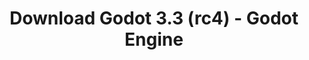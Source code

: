 ---
# Generated by /tools/generators/src/download_archive_generator !!! do not edit by hand !!!
title: 'Download Godot 3.3 (rc4) - Godot Engine'
type: 'download/archive'
name: '3.3'
flavor: 'rc4'
release_date: '2021-03-09T03:00:00-00:00'
release_notes: 'article/release-candidate-godot-3-2-4-rc-4/'
primaryPlatforms:
  - 'android.apk'
  - 'linux.64'
  - 'macos.universal'
  - 'windows.64'
  - 'linux_server.headless.64'
  - 'web'
  - 'templates'
links:
  android.apk:
    name: 'android.apk'
    title: 'Android'
    caption: 'APK Universal (ARM64 + ARMv7 + x86_64 + x86)'
    tags:
      - 'APK download'
      - 'ARM64/v7'
      - 'x86 (64 & 32 bit)'
    hosts:
      github_builds:
        regular: 'https://github.com/godotengine/godot-builds/releases/download/3.3-rc4/Godot_v3.3-rc4_android_editor.apk'
        mono: '#'
      github:
        regular: 'https://github.com/godotengine/godot/releases/download/3.3-rc4/Godot_v3.3-rc4_android_editor.apk'
        mono: '#'
  linux.64:
    name: 'linux.64'
    title: 'Linux'
    caption: 'Padrão (x86_64)'
    tags:
      - '64 bit'
    hosts:
      github_builds:
        regular: 'https://github.com/godotengine/godot-builds/releases/download/3.3-rc4/Godot_v3.3-rc4_x11.64.zip'
        mono: 'https://github.com/godotengine/godot-builds/releases/download/3.3-rc4/Godot_v3.3-rc4_mono_x11_64.zip'
      github:
        regular: 'https://github.com/godotengine/godot/releases/download/3.3-rc4/Godot_v3.3-rc4_x11.64.zip'
        mono: 'https://github.com/godotengine/godot/releases/download/3.3-rc4/Godot_v3.3-rc4_mono_x11_64.zip'
  macos.universal:
    name: 'macos.universal'
    title: 'macOS'
    caption: 'Universal (x86_64 + Silício da Apple)'
    tags:
      - 'Intel/Apple Silicon'
      - '64 bit'
    hosts:
      github_builds:
        regular: 'https://github.com/godotengine/godot-builds/releases/download/3.3-rc4/Godot_v3.3-rc4_osx.universal.zip'
        mono: 'https://github.com/godotengine/godot-builds/releases/download/3.3-rc4/Godot_v3.3-rc4_mono_osx.universal.zip'
      github:
        regular: 'https://github.com/godotengine/godot/releases/download/3.3-rc4/Godot_v3.3-rc4_osx.universal.zip'
        mono: 'https://github.com/godotengine/godot/releases/download/3.3-rc4/Godot_v3.3-rc4_mono_osx.universal.zip'
  windows.64:
    name: 'windows.64'
    title: 'Windows'
    caption: 'Padrão (x86_64)'
    tags:
      - '64 bit'
    hosts:
      github_builds:
        regular: 'https://github.com/godotengine/godot-builds/releases/download/3.3-rc4/Godot_v3.3-rc4_win64.exe.zip'
        mono: 'https://github.com/godotengine/godot-builds/releases/download/3.3-rc4/Godot_v3.3-rc4_mono_win64.zip'
      github:
        regular: 'https://github.com/godotengine/godot/releases/download/3.3-rc4/Godot_v3.3-rc4_win64.exe.zip'
        mono: 'https://github.com/godotengine/godot/releases/download/3.3-rc4/Godot_v3.3-rc4_mono_win64.zip'
  linux_server.headless.64:
    name: 'linux_server.headless.64'
    title: 'Linux Server'
    caption: 'Headless (x86_64)'
    tags:
      - '64 bit'
      - 'Headless'
    hosts:
      github_builds:
        regular: 'https://github.com/godotengine/godot-builds/releases/download/3.3-rc4/Godot_v3.3-rc4_linux_headless.64.zip'
        mono: 'https://github.com/godotengine/godot-builds/releases/download/3.3-rc4/Godot_v3.3-rc4_mono_linux_headless_64.zip'
      github:
        regular: 'https://github.com/godotengine/godot/releases/download/3.3-rc4/Godot_v3.3-rc4_linux_headless.64.zip'
        mono: 'https://github.com/godotengine/godot/releases/download/3.3-rc4/Godot_v3.3-rc4_mono_linux_headless_64.zip'
  web:
    name: 'web'
    title: 'Editor Web'
    caption: ''
    tags:
      - 'Self-hosted'
      - 'Cross-platform'
    hosts:
      github_builds:
        regular: 'https://github.com/godotengine/godot-builds/releases/download/3.3-rc4/Godot_v3.3-rc4_web_editor.zip'
        mono: '#'
      github:
        regular: 'https://github.com/godotengine/godot/releases/download/3.3-rc4/Godot_v3.3-rc4_web_editor.zip'
        mono: '#'
  linux.32:
    name: 'linux.32'
    title: 'Linux'
    caption: 'Padrão (x86)'
    tags:
      - '32 bit'
    hosts:
      github_builds:
        regular: 'https://github.com/godotengine/godot-builds/releases/download/3.3-rc4/Godot_v3.3-rc4_x11.32.zip'
        mono: 'https://github.com/godotengine/godot-builds/releases/download/3.3-rc4/Godot_v3.3-rc4_mono_x11_32.zip'
      github:
        regular: 'https://github.com/godotengine/godot/releases/download/3.3-rc4/Godot_v3.3-rc4_x11.32.zip'
        mono: 'https://github.com/godotengine/godot/releases/download/3.3-rc4/Godot_v3.3-rc4_mono_x11_32.zip'
  windows.32:
    name: 'windows.32'
    title: 'Windows'
    caption: 'Padrão (x86)'
    tags:
      - '32 bit'
    hosts:
      github_builds:
        regular: 'https://github.com/godotengine/godot-builds/releases/download/3.3-rc4/Godot_v3.3-rc4_win32.exe.zip'
        mono: 'https://github.com/godotengine/godot-builds/releases/download/3.3-rc4/Godot_v3.3-rc4_mono_win32.zip'
      github:
        regular: 'https://github.com/godotengine/godot/releases/download/3.3-rc4/Godot_v3.3-rc4_win32.exe.zip'
        mono: 'https://github.com/godotengine/godot/releases/download/3.3-rc4/Godot_v3.3-rc4_mono_win32.zip'
  linux_server.64:
    name: 'linux_server.64'
    title: 'Servidor Linux'
    caption: 'Padrão (x86_64)'
    tags:
      - '64 bit'
    hosts:
      github_builds:
        regular: 'https://github.com/godotengine/godot-builds/releases/download/3.3-rc4/Godot_v3.3-rc4_linux_server.64.zip'
        mono: 'https://github.com/godotengine/godot-builds/releases/download/3.3-rc4/Godot_v3.3-rc4_mono_linux_server_64.zip'
      github:
        regular: 'https://github.com/godotengine/godot/releases/download/3.3-rc4/Godot_v3.3-rc4_linux_server.64.zip'
        mono: 'https://github.com/godotengine/godot/releases/download/3.3-rc4/Godot_v3.3-rc4_mono_linux_server_64.zip'
  aar_library:
    name: 'aar_library'
    title: 'Biblioteca de AAR'
    caption: ''
    tags:
      - 'Android plugins'
      - 'Java'
      - 'Kotlin'
    hosts:
      github_builds:
        regular: 'https://github.com/godotengine/godot-builds/releases/download/3.3-rc4/godot-lib.3.3.rc4.release.aar'
        mono: 'https://github.com/godotengine/godot-builds/releases/download/3.3-rc4/godot-lib.3.3.rc4.mono.release.aar'
      github:
        regular: 'https://github.com/godotengine/godot/releases/download/3.3-rc4/godot-lib.3.3.rc4.release.aar'
        mono: 'https://github.com/godotengine/godot/releases/download/3.3-rc4/godot-lib.3.3.rc4.mono.release.aar'
  templates:
    name: 'templates'
    title: 'Modelos de exportação'
    caption: ''
    tags:
      - 'Utilizado para exportar os seus jogos para todas as plataformas suportadas'
    hosts:
      github_builds:
        regular: 'https://github.com/godotengine/godot-builds/releases/download/3.3-rc4/Godot_v3.3-rc4_export_templates.tpz'
        mono: 'https://github.com/godotengine/godot-builds/releases/download/3.3-rc4/Godot_v3.3-rc4_mono_export_templates.tpz'
      github:
        regular: 'https://github.com/godotengine/godot/releases/download/3.3-rc4/Godot_v3.3-rc4_export_templates.tpz'
        mono: 'https://github.com/godotengine/godot/releases/download/3.3-rc4/Godot_v3.3-rc4_mono_export_templates.tpz'
---